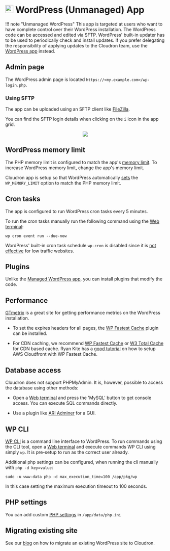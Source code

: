 # <img src="/documentation/img/wordpress-unmanaged-logo.png" width="25px"> WordPress (Unmanaged) App

!!! note "Unmanaged WordPress"
    This app is targeted at users who want to have complete control over their WordPress installation.
    The WordPress code can be accessed and edited via SFTP. WordPress' built-in updater has to be used
    to periodically check and install updates. If you prefer delegating the responsibility of applying
    updates to the Cloudron team, use the [WordPress app](/documentation/apps/wordpress)
    instead.

## Admin page

The WordPress admin page is located `https://<my.example.com>/wp-login.php`.

### Using SFTP

The app can be uploaded using an SFTP client like [FileZilla](https://filezilla-project.org/).

You can find the SFTP login details when clicking on the `i` icon in the app grid.

<center>
<img src="/documentation/img/lamp-filezilla.png" class="shadow">
</center>

## WordPress memory limit

The PHP memory limit is configured to match the app's [memory limit](https://cloudron.io/documentation/apps/#increasing-the-memory-limit-of-an-app). To increase WordPress memory limit, change the app's memory limit.

Cloudron app is setup so that WordPress automatically [sets](https://codex.wordpress.org/Editing_wp-config.php#Increasing_memory_allocated_to_PHP)
the `WP_MEMORY_LIMIT` option to match the PHP memory limit.

## Cron tasks

The app is configured to run WordPress cron tasks every 5 minutes.

To run the cron tasks manually run the following command using the
[Web terminal](/documentation/apps#web-terminal):

```
wp cron event run --due-now
```

WordPress' built-in cron task schedule `wp-cron` is disabled since
it is [not effective](https://www.lucasrolff.com/wordpress/why-wp-cron-sucks/)
for low traffic websites.

## Plugins

Unlike the [Managed WordPress app](/documentation/apps/wordpress), you can install
plugins that modify the code.

## Performance

[GTmetrix](https://gtmetrix.com) is a great site for getting performance metrics on the
WordPress installation.

* To set the expires headers for all pages, the [WP Fastest Cache](https://wordpress.org/plugins/wp-fastest-cache/)
  plugin can be installed.

* For CDN caching, we recommend [WP Fastest Cache](https://wordpress.org/plugins/wp-fastest-cache/) or
[W3 Total Cache](https://wordpress.org/plugins/w3-total-cache/) for CDN based cache. Ryan Kite has a
[good tutorial](https://ryan-kite.com/how-to-create-a-cdn-for-wp-fastest-cache-with-aws-cloudfront/) on
how to setup AWS Cloudfront with WP Fastest Cache.

## Database access

Cloudron does not support PHPMyAdmin. It is, however, possible to access the database
using other methods:

* Open a [Web terminal](/documentation/apps#web-terminal) and press the 'MySQL' button to get console
  access. You can execute SQL commands directly.

* Use a plugin like [ARI Adminer](https://wordpress.org/plugins/ari-adminer/) for a GUI.

## WP CLI

[WP CLI](http://wp-cli.org/) is a command line interface to WordPress. To run commands
using the CLI tool, open a [Web terminal](/documentation/apps#web-terminal) and
execute commands WP CLI using simply `wp`. It is pre-setup to run as the correct user already.

Additional php settings can be configured, when running the cli manually with `php -d key=value`:
```
sudo -u www-data php -d max_execution_time=100 /app/pkg/wp
```
In this case setting the maximum execution timeout to 100 seconds.

## PHP settings

You can add custom [PHP settings](http://php.net/manual/en/ini.core.php) in `/app/data/php.ini`

## Migrating existing site

See our [blog](/blog/2018-11-05-wordpress-migration.html) on how to migrate an existing
WordPress site to Cloudron.

